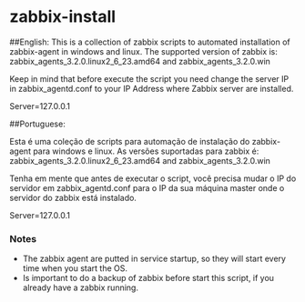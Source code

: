 # zabbix-install

##English:
This is a collection of zabbix scripts to automated installation of zabbix-agent in windows and linux.
The supported version of zabbix is: zabbix_agents_3.2.0.linux2_6_23.amd64 and zabbix_agents_3.2.0.win

Keep in mind that before execute the script you need change the server IP in zabbix_agentd.conf to your IP Address where Zabbix server are installed.

Server=127.0.0.1 

##Portuguese:

Esta é uma coleção de scripts para automação de instalação do zabbix-agent para windows e linux.
As versões suportadas para zabbix é: zabbix_agents_3.2.0.linux2_6_23.amd64 and zabbix_agents_3.2.0.win

Tenha em mente que antes de executar o script, você precisa mudar o IP do servidor em zabbix_agentd.conf para o IP da sua máquina master onde o servidor do zabbix está instalado.

Server=127.0.0.1


### Notes
  * The zabbix agent are putted in service startup, so they will start every time when you start the OS.
  * Is important to do a backup of zabbix before start this script, if you already have a zabbix running.

